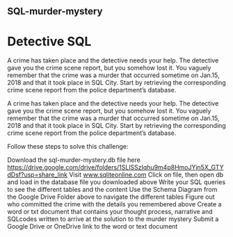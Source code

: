 ## SQL-murder-mystery
# Detective SQL
A crime has taken place and the detective needs your help. The detective gave you the crime scene report, but you somehow lost it. You vaguely remember that the crime was a murder that occurred sometime on Jan.15, 2018 and that it took place in SQL City. Start by retrieving the corresponding crime scene report from the police department’s database.

A crime has taken place and the detective needs your help. The detective gave you the crime scene report, but you somehow lost it. You vaguely remember that the crime was a murder that occurred sometime on Jan.15, 2018 and that it took place in SQL City. Start by retrieving the corresponding crime scene report from the police department’s database.

Follow these steps to solve this challenge:

Download the sql-murder-mystery.db file here https://drive.google.com/drive/folders/1SLlSSzIqhu9m4p8HmoJYjn5X_GTYdDsf?usp=share_link
Visit www.sqliteonline.com
Click on file, then open db and load in the database file you downloaded above
Write your SQL queries to see the different tables and the content
Use the Schema Diagram from the Google Drive Folder above to navigate the different tables
Figure out who committed the crime with the details you remembered above
Create a word or txt document that contains your thought process, narrative and SQLcodes written to arrive at the solution to the murder mystery
Submit a Google Drive or OneDrive link to the word or text document

